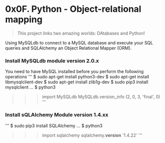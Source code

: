 # 0x0F. Python - Object-relational mapping
> This project links two amazing worlds: DAtabases and Python!

Using MySQLdb to connect to a MySQL database and execute your SQL queries and SQLAlchemy an Object Relational Mapper (ORM).

### Install MySQLdb module version 2.0.x
You need to have MySQL installed before you perform the following operations
'''
$ sudo apt-get install python3-dev
$ sudo apt-get install libmysqlclient-dev
$ sudo apt-get install zlib1g-dev
$ sudo pip3 install mysqlclient
...
$ python3
>>> import MySQLdb
>>> MySQLdb.version_info 
(2, 0, 3, 'final', 0)
'''
### Install sQLAlchemy Module version 1.4.xx
'''
$ sudo pip3 install SQLAlchemy
...
$ python3
>>> import sqlalchemy
>>> sqlalchemy.__version__ 
'1.4.22'
'''

